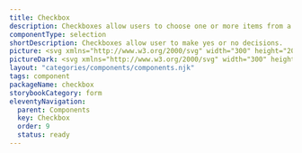 ```yaml
---
title: Checkbox
description: Checkboxes allow users to choose one or more items from a list of options, providing a convenient way to make selections. They typically appear in forms.
componentType: selection
shortDescription: Checkboxes allow user to make yes or no decisions.
picture: <svg xmlns="http://www.w3.org/2000/svg" width="300" height="200" fill="none" aria-labelledby="checkboxTitle checkboxDesc" role="img"><title id="checkboxTitle">Illustration of the checkbox component.</title><desc id="checkboxDesc">An illustrated checkbox component representing checkbox component card.</desc><path fill="#36F" d="M130.022 85.2522H108.57c-2.221 0-4.022 1.8008-4.022 4.0222v21.4516c0 2.221 1.801 4.022 4.022 4.022h21.452c2.221 0 4.022-1.801 4.022-4.022V89.2744c0-2.2214-1.801-4.0222-4.022-4.0222Z"/><path stroke="#fff" stroke-linecap="round" stroke-linejoin="round" stroke-width="2.68145" d="m111.252 100 5.363 5.363 10.726-10.7258"/><path stroke="#36F" stroke-width="2.68145" d="M130.022 85.2522H108.57c-2.221 0-4.022 1.8008-4.022 4.0222v21.4516c0 2.221 1.801 4.022 4.022 4.022h21.452c2.221 0 4.022-1.801 4.022-4.022V89.2744c0-2.2214-1.801-4.0222-4.022-4.0222Z"/><path fill="#222" d="M146.603 107.5V94.1005h1.558v12.0065h5.948v1.393h-7.506Zm13.335-10.21c1.198 0 2.087.2688 2.667.8065.581.5377.871 1.3962.871 2.5755v6.828h-1.109l-.293-1.485H162c-.281.367-.574.675-.879.926-.306.244-.66.431-1.064.559-.397.122-.886.183-1.466.183-.611 0-1.155-.107-1.631-.32-.471-.214-.844-.538-1.119-.972-.268-.434-.403-.984-.403-1.65 0-1.002.397-1.772 1.192-2.309.794-.538 2.004-.831 3.629-.88l1.732-.073v-.615c0-.8673-.186-1.4752-.559-1.8235-.373-.3483-.898-.5224-1.576-.5224-.526 0-1.027.0764-1.503.2291-.477.1528-.929.333-1.357.5408l-.467-1.1548c.452-.2322.971-.4308 1.558-.5958.586-.1649 1.204-.2474 1.851-.2474Zm2.035 5.261-1.531.064c-1.252.049-2.135.254-2.648.614-.514.361-.77.871-.77 1.531 0 .574.174.999.522 1.274.348.275.81.412 1.384.412.892 0 1.622-.247 2.191-.742.568-.495.852-1.238.852-2.227v-.926Zm6.159-9.312v3.5652c0 .4094-.012.8066-.037 1.1915-.018.3849-.033.6843-.046.8982h.083c.275-.4522.672-.834 1.191-1.1457.52-.3116 1.183-.4674 1.989-.4674 1.259 0 2.261.4369 3.006 1.3106.752.8677 1.128 2.1596 1.128 3.8766 0 1.131-.171 2.084-.514 2.86-.342.776-.825 1.362-1.448 1.76-.623.397-1.359.595-2.209.595-.794 0-1.448-.146-1.961-.44-.507-.299-.898-.663-1.173-1.09h-.119l-.312 1.347h-1.1V93.239h1.522Zm2.933 5.3158c-.727 0-1.305.1436-1.733.4307-.427.2811-.736.7088-.925 1.2835-.183.568-.275 1.289-.275 2.163v.082c0 1.265.211 2.233.632 2.906.422.666 1.189.999 2.301.999.935 0 1.634-.343 2.098-1.027.471-.684.706-1.662.706-2.933 0-1.295-.232-2.27-.696-2.9236-.459-.6537-1.161-.9806-2.108-.9806Zm10.906-1.2831c.856 0 1.589.1894 2.2.5682.611.3788 1.078.9104 1.402 1.5947.324.6784.486 1.4724.486 2.3834v.944h-6.938c.018 1.179.311 2.077.88 2.694.568.617 1.368.926 2.401.926.635 0 1.197-.058 1.686-.174.489-.116.996-.287 1.522-.514v1.339c-.507.226-1.012.391-1.513.494-.494.104-1.081.156-1.759.156-.966 0-1.809-.195-2.53-.586-.715-.397-1.271-.978-1.668-1.742-.397-.763-.596-1.698-.596-2.804 0-1.082.181-2.016.541-2.8048.367-.7943.88-1.4053 1.54-1.833.666-.4277 1.448-.6415 2.346-.6415Zm-.018 1.2464c-.813 0-1.46.2658-1.943.7974-.483.5315-.77 1.2745-.862 2.2275h5.316c-.006-.599-.101-1.125-.284-1.5768-.177-.4583-.449-.8126-.816-1.0632-.366-.2566-.837-.3849-1.411-.3849Zm8.221 8.9819h-1.531V93.239h1.531V107.5Z"/></svg>
pictureDark: <svg xmlns="http://www.w3.org/2000/svg" width="300" height="200" fill="none" aria-labelledby="checkboxDarkTitle checkboxDarkDesc" role="img"><title id="checkboxDarkTitle">Illustration of the checkbox component.</title><desc id="checkboxDarkDesc">An illustrated checkbox component representing checkbox component card.</desc><path fill="#5985FF" d="M130.022 85.2522H108.57c-2.221 0-4.022 1.8008-4.022 4.0222v21.4516c0 2.221 1.801 4.022 4.022 4.022h21.452c2.221 0 4.022-1.801 4.022-4.022V89.2744c0-2.2214-1.801-4.0222-4.022-4.0222Z"/><path stroke="#fff" stroke-linecap="round" stroke-linejoin="round" stroke-width="2.68145" d="m111.252 100 5.363 5.363 10.726-10.7258"/><path stroke="#5985FF" stroke-width="2.68145" d="M130.022 85.2522H108.57c-2.221 0-4.022 1.8008-4.022 4.0222v21.4516c0 2.221 1.801 4.022 4.022 4.022h21.452c2.221 0 4.022-1.801 4.022-4.022V89.2744c0-2.2214-1.801-4.0222-4.022-4.0222Z"/><path fill="#F4F4F4" d="M146.603 107.5V94.1005h1.558v12.0065h5.948v1.393h-7.506Zm13.335-10.21c1.198 0 2.087.2688 2.667.8065.581.5377.871 1.3962.871 2.5755v6.828h-1.109l-.293-1.485H162c-.281.367-.574.675-.879.926-.306.244-.66.431-1.064.559-.397.122-.886.183-1.466.183-.611 0-1.155-.107-1.631-.32-.471-.214-.844-.538-1.119-.972-.268-.434-.403-.984-.403-1.65 0-1.002.397-1.772 1.192-2.309.794-.538 2.004-.831 3.629-.88l1.732-.073v-.615c0-.8673-.186-1.4752-.559-1.8235-.373-.3483-.898-.5224-1.576-.5224-.526 0-1.027.0764-1.503.2291-.477.1528-.929.333-1.357.5408l-.467-1.1548c.452-.2322.971-.4308 1.558-.5958.586-.1649 1.204-.2474 1.851-.2474Zm2.035 5.261-1.531.064c-1.252.049-2.135.254-2.648.614-.514.361-.77.871-.77 1.531 0 .574.174.999.522 1.274.348.275.81.412 1.384.412.892 0 1.622-.247 2.191-.742.568-.495.852-1.238.852-2.227v-.926Zm6.159-9.312v3.5652c0 .4094-.012.8066-.037 1.1915-.018.3849-.033.6843-.046.8982h.083c.275-.4522.672-.834 1.191-1.1457.52-.3116 1.183-.4674 1.989-.4674 1.259 0 2.261.4369 3.006 1.3106.752.8677 1.128 2.1596 1.128 3.8766 0 1.131-.171 2.084-.514 2.86-.342.776-.825 1.362-1.448 1.76-.623.397-1.359.595-2.209.595-.794 0-1.448-.146-1.961-.44-.507-.299-.898-.663-1.173-1.09h-.119l-.312 1.347h-1.1V93.239h1.522Zm2.933 5.3158c-.727 0-1.305.1436-1.733.4307-.427.2811-.736.7088-.925 1.2835-.183.568-.275 1.289-.275 2.163v.082c0 1.265.211 2.233.632 2.906.422.666 1.189.999 2.301.999.935 0 1.634-.343 2.098-1.027.471-.684.706-1.662.706-2.933 0-1.295-.232-2.27-.696-2.9236-.459-.6537-1.161-.9806-2.108-.9806Zm10.906-1.2831c.856 0 1.589.1894 2.2.5682.611.3788 1.078.9104 1.402 1.5947.324.6784.486 1.4724.486 2.3834v.944h-6.938c.018 1.179.311 2.077.88 2.694.568.617 1.368.926 2.401.926.635 0 1.197-.058 1.686-.174.489-.116.996-.287 1.522-.514v1.339c-.507.226-1.012.391-1.513.494-.494.104-1.081.156-1.759.156-.966 0-1.809-.195-2.53-.586-.715-.397-1.271-.978-1.668-1.742-.397-.763-.596-1.698-.596-2.804 0-1.082.181-2.016.541-2.8048.367-.7943.88-1.4053 1.54-1.833.666-.4277 1.448-.6415 2.346-.6415Zm-.018 1.2464c-.813 0-1.46.2658-1.943.7974-.483.5315-.77 1.2745-.862 2.2275h5.316c-.006-.599-.101-1.125-.284-1.5768-.177-.4583-.449-.8126-.816-1.0632-.366-.2566-.837-.3849-1.411-.3849Zm8.221 8.9819h-1.531V93.239h1.531V107.5Z"/></svg>
layout: "categories/components/components.njk"
tags: component
packageName: checkbox
storybookCategory: form
eleventyNavigation:
  parent: Components
  key: Checkbox
  order: 9
  status: ready
---
```

